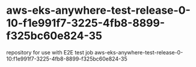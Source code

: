 # aws-eks-anywhere-test-release-0-10-f1e991f7-3225-4fb8-8899-f325bc60e824-35
repository for use with E2E test job aws-eks-anywhere-test-release-0-10:f1e991f7-3225-4fb8-8899-f325bc60e824-35
